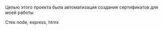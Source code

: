 Целью этого проекта была автоматизация создания сертификатов для моей работы

Стек node, express, htmx
